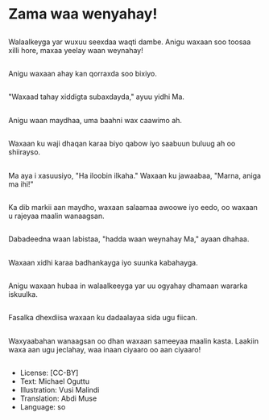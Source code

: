 # Zama waa wenyahay!

##
Walaalkeyga yar wuxuu seexdaa waqti dambe. Anigu waxaan soo toosaa xilli hore, maxaa yeelay waan weynahay!

##
Anigu waxaan ahay kan qorraxda soo bixiyo.

##
"Waxaad tahay xiddigta subaxdayda," ayuu yidhi Ma.

##
Anigu waan maydhaa, uma baahni wax caawimo ah.

##
Waxaan ku waji dhaqan karaa biyo qabow iyo saabuun buluug ah oo shiirayso.

##
Ma aya i xasuusiyo, "Ha iloobin ilkaha." Waxaan ku jawaabaa, "Marna, aniga ma ihi!"

##
Ka dib markii aan maydho, waxaan salaamaa awoowe iyo eedo, oo waxaan u rajeyaa maalin wanaagsan.

##
Dabadeedna waan labistaa, "hadda waan weynahay Ma," ayaan dhahaa.

##
Waxaan xidhi karaa badhankayga iyo suunka kabahayga.

##
Anigu waxaan hubaa in walaalkeeyga yar uu ogyahay dhamaan wararka iskuulka.

##
Fasalka dhexdiisa waxaan ku dadaalayaa sida ugu fiican.

##
Waxyaabahan wanaagsan oo dhan waxaan sameeyaa maalin kasta. Laakiin waxa aan ugu jeclahay, waa inaan ciyaaro oo aan ciyaaro!

##
* License: [CC-BY]
* Text: Michael Oguttu
* Illustration: Vusi Malindi
* Translation: Abdi Muse
* Language: so
